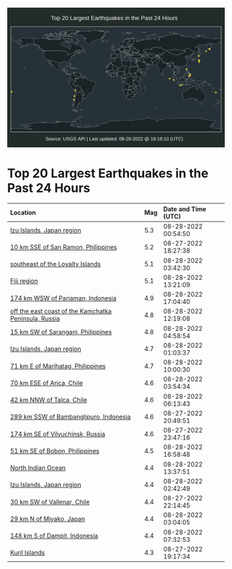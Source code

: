 ![Map](./map.png)

# Top 20 Largest Earthquakes in the Past 24 Hours

| Location | Mag | Date and Time (UTC) |
|:---|:---|:---|
| [Izu Islands, Japan region](https://earthquake.usgs.gov/earthquakes/eventpage/us7000i2zw) | 5.3 | 08-28-2022 00:54:50 |
| [10 km SSE of San Ramon, Philippines](https://earthquake.usgs.gov/earthquakes/eventpage/us7000i2ye) | 5.2 | 08-27-2022 18:27:38 |
| [southeast of the Loyalty Islands](https://earthquake.usgs.gov/earthquakes/eventpage/us7000i30z) | 5.1 | 08-28-2022 03:42:30 |
| [Fiji region](https://earthquake.usgs.gov/earthquakes/eventpage/us7000i33u) | 5.1 | 08-28-2022 13:21:09 |
| [174 km WSW of Pariaman, Indonesia](https://earthquake.usgs.gov/earthquakes/eventpage/us7000i34y) | 4.9 | 08-28-2022 17:04:40 |
| [off the east coast of the Kamchatka Peninsula, Russia](https://earthquake.usgs.gov/earthquakes/eventpage/us7000i33j) | 4.8 | 08-28-2022 12:19:08 |
| [15 km SW of Sarangani, Philippines](https://earthquake.usgs.gov/earthquakes/eventpage/us7000i31d) | 4.8 | 08-28-2022 04:58:54 |
| [Izu Islands, Japan region](https://earthquake.usgs.gov/earthquakes/eventpage/us7000i300) | 4.7 | 08-28-2022 01:03:37 |
| [71 km E of Marihatag, Philippines](https://earthquake.usgs.gov/earthquakes/eventpage/us7000i333) | 4.7 | 08-28-2022 10:00:30 |
| [70 km ESE of Arica, Chile](https://earthquake.usgs.gov/earthquakes/eventpage/us7000i313) | 4.6 | 08-28-2022 03:54:34 |
| [42 km NNW of Talca, Chile](https://earthquake.usgs.gov/earthquakes/eventpage/us7000i326) | 4.6 | 08-28-2022 06:13:43 |
| [289 km SSW of Bambanglipuro, Indonesia](https://earthquake.usgs.gov/earthquakes/eventpage/us7000i2yv) | 4.6 | 08-27-2022 20:49:51 |
| [174 km SE of Vilyuchinsk, Russia](https://earthquake.usgs.gov/earthquakes/eventpage/us7000i2zl) | 4.6 | 08-27-2022 23:47:16 |
| [51 km SE of Bobon, Philippines](https://earthquake.usgs.gov/earthquakes/eventpage/us7000i34w) | 4.5 | 08-28-2022 16:58:48 |
| [North Indian Ocean](https://earthquake.usgs.gov/earthquakes/eventpage/us7000i33y) | 4.4 | 08-28-2022 13:37:51 |
| [Izu Islands, Japan region](https://earthquake.usgs.gov/earthquakes/eventpage/us7000i30q) | 4.4 | 08-28-2022 02:42:49 |
| [30 km SW of Vallenar, Chile](https://earthquake.usgs.gov/earthquakes/eventpage/us7000i2z8) | 4.4 | 08-27-2022 22:14:45 |
| [29 km N of Miyako, Japan](https://earthquake.usgs.gov/earthquakes/eventpage/us7000i30t) | 4.4 | 08-28-2022 03:04:05 |
| [148 km S of Dampit, Indonesia](https://earthquake.usgs.gov/earthquakes/eventpage/us7000i32l) | 4.4 | 08-28-2022 07:32:53 |
| [Kuril Islands](https://earthquake.usgs.gov/earthquakes/eventpage/us7000i2yk) | 4.3 | 08-27-2022 19:17:34 |
